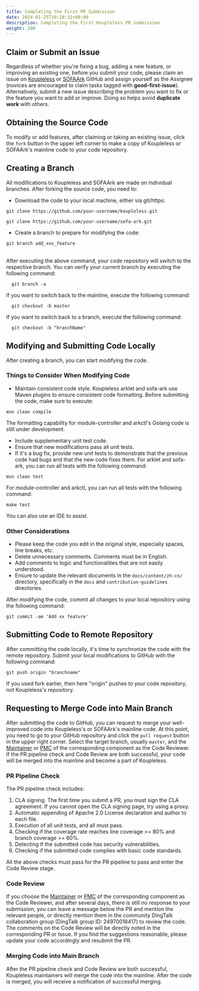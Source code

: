 ```yaml
---
title: Completing the First PR Submission
date: 2024-01-25T10:28:32+08:00
description: Completing the First Koupleless PR Submission
weight: 200
---
```


## Claim or Submit an Issue
Regardless of whether you're fixing a bug, adding a new feature, or improving an existing one, before you submit your code, please claim an issue on [Koupleless](https://github.com/koupleless/koupleless) or [SOFAArk](https://github.com/sofastack/sofa-ark) GitHub and assign yourself as the Assignee (novices are encouraged to claim tasks tagged with <b>good-first-issue</b>). Alternatively, submit a new issue describing the problem you want to fix or the feature you want to add or improve. Doing so helps avoid **duplicate work** with others.

## Obtaining the Source Code
To modify or add features, after claiming or taking an existing issue, click the `fork` button in the upper left corner to make a copy of Koupleless or SOFAArk's mainline code to your code repository.

## Creating a Branch
All modifications to Koupleless and SOFAArk are made on individual branches. After forking the source code, you need to:

- Download the code to your local machine, either via git/https:
```
git clone https://github.com/your-username/koupleless.git
```
```
git clone https://github.com/your-username/sofa-ark.git
```

-  Create a branch to prepare for modifying the code:
```
git branch add_xxx_feature
```
<br />After executing the above command, your code repository will switch to the respective branch. You can verify your current branch by executing the following command:
```
  git branch -a
```
If you want to switch back to the mainline, execute the following command:
```
  git checkout -b master
```
If you want to switch back to a branch, execute the following command:
```
  git checkout -b "branchName"
```


## Modifying and Submitting Code Locally
After creating a branch, you can start modifying the code.

### Things to Consider When Modifying Code

- Maintain consistent code style. Koupleless arklet and sofa-ark use Maven plugins to ensure consistent code formatting. Before submitting the code, make sure to execute:
```
mvn clean compile
```
The formatting capability for module-controller and arkctl's Golang code is still under development.

- Include supplementary unit test code.
- Ensure that new modifications pass all unit tests.
- If it's a bug fix, provide new unit tests to demonstrate that the previous code had bugs and that the new code fixes them. For arklet and sofa-ark, you can run all tests with the following command:
```
mvn clean test
```
For module-controller and arkctl, you can run all tests with the following command:
```
make test
```
You can also use an IDE to assist.

### Other Considerations

- Please keep the code you edit in the original style, especially spaces, line breaks, etc.
- Delete unnecessary comments. Comments must be in English.
- Add comments to logic and functionalities that are not easily understood.
- Ensure to update the relevant documents in the `docs/content/zh-cn/` directory, specifically in the `docs` and `contribution-guidelines` directories.

After modifying the code, commit all changes to your local repository using the following command:
```
git commit -am 'Add xx feature'
```


## Submitting Code to Remote Repository
After committing the code locally, it's time to synchronize the code with the remote repository. Submit your local modifications to GitHub with the following command:
```
git push origin "branchname"
```
If you used fork earlier, then here "origin" pushes to your code repository, not Koupleless's repository.


## Requesting to Merge Code into Main Branch
After submitting the code to GitHub, you can request to merge your well-improved code into Koupleless's or SOFAArk's mainline code. At this point, you need to go to your GitHub repository and click the `pull request` button in the upper right corner. Select the target branch, usually `master`, and the [Maintainer](../../role-and-promotion#member-list) or [PMC](../../role-and-promotion#member-list) of the corresponding component as the Code Reviewer. If the PR pipeline check and Code Review are both successful, your code will be merged into the mainline and become a part of Koupleless.

### PR Pipeline Check
The PR pipeline check includes:

1. CLA signing. The first time you submit a PR, you must sign the CLA agreement. If you cannot open the CLA signing page, try using a proxy.
2. Automatic appending of Apache 2.0 License declaration and author to each file.
3. Execution of all unit tests, and all must pass.
4. Checking if the coverage rate reaches line coverage >= 80% and branch coverage >= 60%.
5. Detecting if the submitted code has security vulnerabilities.
6. Checking if the submitted code complies with basic code standards.

All the above checks must pass for the PR pipeline to pass and enter the Code Review stage.

### Code Review
If you choose the [Maintainer](../../role-and-promotion#member-list) or [PMC](../../role-and-promotion#member-list) of the corresponding component as the Code Reviewer, and after several days, there is still no response to your submission, you can leave a message below the PR and mention the relevant people, or directly mention them in the community DingTalk collaboration group (DingTalk group ID: 24970018417) to review the code. The comments on the Code Review will be directly noted in the corresponding PR or Issue. If you find the suggestions reasonable, please update your code accordingly and resubmit the PR.

### Merging Code into Main Branch
After the PR pipeline check and Code Review are both successful, Koupleless maintainers will merge the code into the mainline. After the code is merged, you will receive a notification of successful merging.


<br/>
